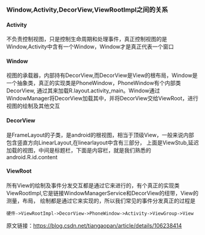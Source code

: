 ### Window,Activity,DecorView,ViewRootImpl之间的关系

#### Activity
不负责控制视图，只是控制生命周期和处理事件，真正控制视图的是Window,Activity中含有一个Window，Window才是真正代表一个窗口

#### Window
视图的承载器，内部持有DecorView,而DecorView是View的根布局，Window是一个抽象类，真正的实现类是PhoneWindow，PhoneWindow有个内部类DecorView,
通过其来加载R.layout.activity_main。Window通过WindowManager将DecorView加载其中，并将DecorView交给ViewRoot，进行视图的绘制及其他交互

#### DecorView
是FrameLayout的子类，是android的根视图，相当于顶级View，一般来说内部包含竖直方向LinearLayout,在linearlayout中含有三部分，
上面是ViewStub,延迟加载的视图，中间是标题栏，下面是内容栏，就是我们熟悉的android.R.id.content

#### ViewRoot
所有View的绘制及事件分发交互都是通过它来进行的，有个真正的实现类ViewRootImpl,它是链接WindowManagerService和DecorView的纽带，View的测量，布局，
绘制都是通过它来实现的，所以我们常见的事件分发真正的过程是

`硬件->ViewRootImpl->DecorView->PhoneWindow->Activity->ViewGroup->View`


原文链接：https://blog.csdn.net/tiangaopan/article/details/106238414
